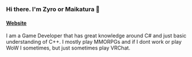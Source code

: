 ### Hi there. I'm Zyro or Maikatura 👋

#### [Website](https://maikatura.com)

I am a Game Developer that has great knowledge around C# and just basic understanding of C++.
I mostly play MMORPGs and if I dont work or play WoW I sometimes, but just sometimes play VRChat.

